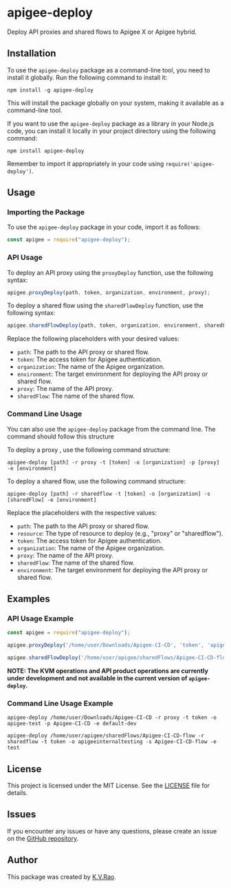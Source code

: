 
# apigee-deploy

Deploy API proxies and shared flows to Apigee X or Apigee hybrid.

## Installation

To use the `apigee-deploy` package as a command-line tool, you need to install it globally. Run the following command to install it:

```shell
npm install -g apigee-deploy
```

This will install the package globally on your system, making it available as a command-line tool.

If you want to use the `apigee-deploy` package as a library in your Node.js code, you can install it locally in your project directory using the following command:

```shell
npm install apigee-deploy
```

Remember to import it appropriately in your code using `require('apigee-deploy')`.

## Usage

### Importing the Package

To use the `apigee-deploy` package in your code, import it as follows:

```javascript
const apigee = require("apigee-deploy");
```

### API Usage

To deploy an API proxy using the `proxyDeploy` function, use the following syntax:

```javascript
apigee.proxyDeploy(path, token, organization, environment, proxy);
```

To deploy a shared flow using the `sharedFlowDeploy` function, use the following syntax:

```javascript
apigee.sharedFlowDeploy(path, token, organization, environment, sharedFlow);
```

Replace the following placeholders with your desired values:

- `path`: The path to the API proxy or shared flow.
- `token`: The access token for Apigee authentication.
- `organization`: The name of the Apigee organization.
- `environment`: The target environment for deploying the API proxy or shared flow.
- `proxy`: The name of the API proxy.
- `sharedFlow`: The name of the shared flow.

### Command Line Usage

You can also use the `apigee-deploy` package from the command line. The command should follow this structure

To deploy a proxy , use the following command structure:
```shell
apigee-deploy [path] -r proxy -t [token] -o [organization] -p [proxy] -e [environment]
```

To deploy a shared flow, use the following command structure:

```shell
apigee-deploy [path] -r sharedflow -t [token] -o [organization] -s [sharedFlow] -e [environment]
```

Replace the placeholders with the respective values:

- `path`: The path to the API proxy or shared flow.
- `resource`: The type of resource to deploy (e.g., "proxy" or "sharedflow").
- `token`: The access token for Apigee authentication.
- `organization`: The name of the Apigee organization.
- `proxy`: The name of the API proxy.
- `sharedFlow`: The name of the shared flow.
- `environment`: The target environment for deploying the API proxy or shared flow.

## Examples

### API Usage Example

```javascript
const apigee = require("apigee-deploy");

apigee.proxyDeploy('/home/user/Downloads/Apigee-CI-CD', 'token', 'apigee-test', 'default-dev', 'Apigee-CI-CD');

apigee.sharedFlowDeploy('/home/user/apigee/sharedFlows/Apigee-CI-CD-flow', 'token', 'apigeeinternaltesting', 'test', 'Apigee-CI-CD-flow');
```
**NOTE: The KVM operations and API product operations are currently under development and not available in the current version of `apigee-deploy`.**

### Command Line Usage Example

```shell
apigee-deploy /home/user/Downloads/Apigee-CI-CD -r proxy -t token -o apigee-test -p Apigee-CI-CD -e default-dev

apigee-deploy /home/user/apigee/sharedFlows/Apigee-CI-CD-flow -r sharedflow -t token -o apigeeinternaltesting -s Apigee-CI-CD-flow -e test
```

## License

This project is licensed under the MIT License. See the [LICENSE](LICENSE) file for details.

## Issues

If you encounter any issues or have any questions, please create an issue on the [GitHub repository](https://github.com/kvrao33/Apigee-Deploy/issues).

## Author

This package was created by [K.V.Rao](https://www.linkedin.com/in/karthik-v-rao-404760229).
